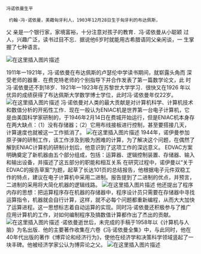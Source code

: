 ﻿    冯诺依曼生平

     约翰·冯·诺依曼，美藉匈牙利人，1903年12月28日生于匈牙利的布达佩斯，
父 亲是一个银行家，家境富裕，十分注意对孩子的教育．冯·诺依曼从小聪颖
过人，兴趣广泛，读书过目不忘．据说他6岁时就能用古希腊语同父亲闲谈，一
生掌握了七种语言。
   
  ![在这里插入图片描述](https://img-blog.csdn.net/20181014204406296?watermark/2/text/aHR0cHM6Ly9ibG9nLmNzZG4ubmV0L3dlaXhpbl80MzI2ODM5Mw==/font/5a6L5L2T/fontsize/400/fill/I0JBQkFCMA==/dissolve/70)
       
   1911年一1921年，冯·诺依曼在布达佩斯的卢瑟伦中学读书期间，就崭露头角而
   深受老师的器重．在费克特老师的个别指导下并合作发表了第一篇数学论文，此
   时冯·诺依曼还不到18岁．1921年一1923年在苏黎世大学学习．很快又在1926
   年以优异的成绩获得了布达佩斯大学数学博士学位，此时冯·诺依曼年仅22岁。
       ![在这里插入图片描述](https://img-blog.csdn.net/20181014204828948?watermark/2/text/aHR0cHM6Ly9ibG9nLmNzZG4ubmV0L3dlaXhpbl80MzI2ODM5Mw==/font/5a6L5L2T/fontsize/400/fill/I0JBQkFCMA==/dissolve/70)
       冯·诺依曼对人类的最大贡献是对计算机科学、计算机技术和数值分析的开拓性工作．现在一般认为ENIAC机是世界第一台电子计算机，它是由美国科学家研制的，于1946年2月14日在费城开始运行，但是ENIAC机本身存在两大缺点：（1）没有存储器；（2）它用布线接板进行控制，甚至要搭接几天，计算速度也就被这一工作抵消了。
       ![在这里插入图片描述](https://img-blog.csdn.net/20181014205413270?watermark/2/text/aHR0cHM6Ly9ibG9nLmNzZG4ubmV0L3dlaXhpbl80MzI2ODM5Mw==/font/5a6L5L2T/fontsize/400/fill/I0JBQkFCMA==/dissolve/70)
       1944年，诺伊曼参加原子弹的研制工作，该工作涉及到极为困难的计算，为了解决这个问题，在偶然了解到ENIAC计算机的研制计划后，他意识到了这项工作的深远意义。
       EDVAC方案明确奠定了新机器由五个部分组成，包括：运算器、逻辑控制装置、存储器、输入和输出设备，并描述了这五部分的职能和相互关系 在研究过程中，诺伊曼以“关于EDVAC的报告草案”为题，起草了长达101页的总结报告，他根据电子元件双稳工作的特点，建议在电子计算机中采用二进制。报告提到了二进制的优点，并预言，二进制的采用将大简化机器的逻辑线路。
       ![在这里插入图片描述](https://img-blog.csdn.net/20181014210054306?watermark/2/text/aHR0cHM6Ly9ibG9nLmNzZG4ubmV0L3dlaXhpbl80MzI2ODM5Mw==/font/5a6L5L2T/fontsize/400/fill/I0JBQkFCMA==/dissolve/70)
          他还提出了程序内存的思想：把运算程序存在机器的存储器中，程序设计员只需要在存储器中寻找运算指令，机器就会自行计算，这样，就不必每个问题都重新编程，从而大大加快了运算进程。这一思想标志着自动运算的实现。同时冯·诺依曼还积极参与了推广应用计算机的工作，对如何编制程序及搞数值计算都作出了杰出的贡献。
          ![在这里插入图片描述](https://img-blog.csdn.net/20181014210310545?watermark/2/text/aHR0cHM6Ly9ibG9nLmNzZG4ubmV0L3dlaXhpbl80MzI2ODM5Mw==/font/5a6L5L2T/fontsize/400/fill/I0JBQkFCMA==/dissolve/70)
               ·诺依曼逝世后，未完成的手稿于1958年以《计算机与人脑》为名出版．他的主要著作收集在六卷《冯·诺依曼全集》中，与此同时，他在40年代出版的著作《博弈论和经济行为》，使他在经济学和决策科学领域竖起了一块丰碑。他被经济学家公认为博弈论之父。
          ![在这里插入图片描述](https://img-blog.csdn.net/20181014210506284?watermark/2/text/aHR0cHM6Ly9ibG9nLmNzZG4ubmV0L3dlaXhpbl80MzI2ODM5Mw==/font/5a6L5L2T/fontsize/400/fill/I0JBQkFCMA==/dissolve/70)
